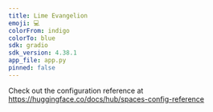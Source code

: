 ```yaml
---
title: Lime Evangelion
emoji: 💻
colorFrom: indigo
colorTo: blue
sdk: gradio
sdk_version: 4.38.1
app_file: app.py
pinned: false
---
```


Check out the configuration reference at https://huggingface.co/docs/hub/spaces-config-reference

